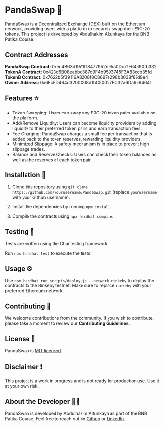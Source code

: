 # PandaSwap :panda_face:

PandaSwap is a Decentralized Exchange (DEX) built on the Ethereum network, providing users with a platform to securely swap their ERC-20 tokens. This project is developed by Abdulhakim Altunkaya for the BNB Patika Course.

## Contract Addresses

<strong> PandaSwap Contract: </strong> 0xec4B63d19A1f18477952d95a0Dc71F64690fb332 <br>
<strong> TokenA Contract: </strong> 0x423d6B08eabbd387d9F4b9593745F3A83dcb35fd <br>
<strong> TokenB Contract: </strong> 0x7622b5f39116A8208f8C8697e298b3038f87d8e4 <br>
<strong> Owner Address: </strong> 0x6EcBD464d3200C08d1bC50027FC32a6Da6694641

## Features :star:

- Token Swapping: Users can swap any ERC-20 token pairs available on the platform.
- Add/Remove Liquidity: Users can become liquidity providers by adding liquidity to their preferred token pairs and earn transaction fees.
- Fee Charging: PandaSwap charges a small fee per transaction that is added back to the token reserves, rewarding liquidity providers.
- Minimized Slippage: A safety mechanism is in place to prevent high slippage trades.
- Balance and Reserve Checks: Users can check their token balances as well as the reserves of each token pair.
  
## Installation :wrench:

1. Clone this repository using `git clone https://github.com/yourusername/PandaSwap.git` (replace `yourusername` with your Github username).

2. Install the dependencies by running `npm install`.

3. Compile the contracts using `npx hardhat compile`.

## Testing :microscope:

Tests are written using the Chai testing framework. 

Run `npx hardhat test` to execute the tests.

## Usage :gear:

Use `npx hardhat run scripts/deploy.js --network rinkeby` to deploy the contracts to the Rinkeby testnet. Make sure to replace `rinkeby` with your preferred Ethereum network.

## Contributing :handshake:

We welcome contributions from the community. If you wish to contribute, please take a moment to review our **Contributing Guidelines**.

## License :scroll:

PandaSwap is [MIT licensed](./LICENSE).

## Disclaimer :exclamation:

This project is a work in progress and is not ready for production use. Use it at your own risk.

## About the Developer :man_technologist:

PandaSwap is developed by Abdulhakim Altunkaya as part of the BNB Patika Course. Feel free to reach out on [Github](https://github.com/abdulhakim-altunkaya) or [LinkedIn](https://www.linkedin.com/in/abdulhakim-luanda-b302a722b/).
